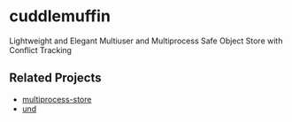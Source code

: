# cuddlemuffin
Lightweight and Elegant Multiuser and Multiprocess Safe Object Store with Conflict Tracking

## Related Projects

- [multiprocess-store](https://github.com/fantasyui-com/multiprocess-store)
- [und](https://github.com/fantasyui-com/und)
